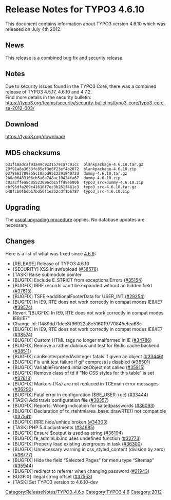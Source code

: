 Release Notes for TYPO3 4.6.10
==============================

This document contains information about TYPO3 version 4.6.10 which was
released on July 4th 2012.

News
----

This release is a combined bug fix and security release.

Notes
-----

Due to security issues found in the TYPO3 Core, there was a combined
release of TYPO3 4.5.17, 4.6.10 and 4.7.2.\
Find more details in the security bulletin:
<https://typo3.org/teams/security/security-bulletins/typo3-core/typo3-core-sa-2012-003/>

Download
--------

<https://typo3.org/download/>

MD5 checksums
-------------

    b31f18adcaf93a49c9231579ca7c91cc  blankpackage-4.6.10.tar.gz
    29f91a8a3633fc85ef3e6f23ef4b2072  blankpackage-4.6.10.zip
    0278662789255c10abd951229184072d  dummy-4.6.10.tar.gz
    2b0a06483106cb5a6e748ac10424fa67  dummy-4.6.10.zip
    c01acffea8c85523696cb15ffd9eb80b  typo3_src+dummy-4.6.10.zip
    cbf95dfa209c41616f7ec3b261f461c3  typo3_src-4.6.10.tar.gz
    b48fcb0fbdb17bd56f1e252cdf1b6787  typo3_src-4.6.10.zip

Upgrading
---------

The [usual upgrading
procedure](https://docs.typo3.org/typo3cms/InstallationGuide/) applies.
No database updates are necessary.

Changes
-------

Here is a list of what was fixed since [4.6.9](TYPO3_4.6.9 "wikilink"):

-   \[RELEASE\] Release of TYPO3 4.6.10
-   \[SECURITY\] XSS in swfupload
    ([\#38578](https://forge.typo3.org/issues/38578))
-   \[TASK\] Raise submodule pointer
-   \[BUGFIX\] Exclude E\_STRICT from exceptionalErrors
    ([\#35154](https://forge.typo3.org/issues/35154))
-   \[BUGFIX\] IRRE records can't be expanded without an hidden field
    ([\#37615](https://forge.typo3.org/issues/37615))
-   \[BUGFIX\] TSFE-&gt;additionalFooterData for USER\_INT
    ([\#29254](https://forge.typo3.org/issues/29254))
-   \[BUGFIX\] In IE9, RTE does not work correctly in compat modes
    IE8/IE7 ([\#38574](https://forge.typo3.org/issues/38574))
-   Revert “\[BUGFIX\] In IE9, RTE does not work correctly in compat
    modes IE8/IE7”
-   Change-Id: I1489dd7fdce8f96922a8e516019770845efea88c
-   \[BUGFIX\] In IE9, RTE does not work correctly in compat modes
    IE8/IE7 ([\#38574](https://forge.typo3.org/issues/38574))
-   \[BUGFIX\] Custom HTML tags no longer malformed in IE
    ([\#34786](https://forge.typo3.org/issues/34786))
-   \[BUGFIX\] Remove a rather dubious unit test for Redis cache backend
    ([\#38511](https://forge.typo3.org/issues/38511))
-   \[BUGFIX\] canBeInterpretedAsInteger fatals if given an object
    ([\#33446](https://forge.typo3.org/issues/33446))
-   \[BUGFIX\] Fix unit test failure if gif compress is disabled
    ([\#38501](https://forge.typo3.org/issues/38501))
-   \[BUGFIX\] VariableFrontend initializeObject not called
    ([\#35915](https://forge.typo3.org/issues/35915))
-   \[BUGFIX\] Remove class of td if “No CSS styles for this table” is
    set ([\#37618](https://forge.typo3.org/issues/37618))
-   \[BUGFIX\] Markers (%s) are not replaced in TCEmain error messages
    ([\#36290](https://forge.typo3.org/issues/36290))
-   \[BUGFIX\] Fatal error in configuration (\$BE\_USER-&gt;uc)
    ([\#33444](https://forge.typo3.org/issues/33444))
-   \[TASK\] Add travis configuration file
    ([\#38357](https://forge.typo3.org/issues/38357))
-   \[BUGFIX\] Reports: Wrong indication for saltedpasswords
    ([\#36093](https://forge.typo3.org/issues/36093))
-   \[BUGFIX\] Declaration of tx\_rtehtmlarea\_base::drawRTE() not
    compatible ([\#37541](https://forge.typo3.org/issues/37541))
-   \[BUGFIX\] IRRE hide/unhide broken
    ([\#34303](https://forge.typo3.org/issues/34303))
-   \[TASK\] PHP 5.4 adjustments
    ([\#34685](https://forge.typo3.org/issues/34685))
-   \[BUGFIX\] Ensure \$output is used as string
    ([\#36194](https://forge.typo3.org/issues/36194))
-   \[BUGFIX\] fe\_adminLib.inc uses undefined function
    ([\#32773](https://forge.typo3.org/issues/32773))
-   \[BUGFIX\] Properly load existing usergroups in task
    ([\#36300](https://forge.typo3.org/issues/36300))
-   \[BUGFIX\] Unnecessary warning in css\_styled\_content (division by
    zero) ([\#36777](https://forge.typo3.org/issues/36777))
-   \[BUGFIX\] Hide the field “Selected Pages” for menu type “Sitemap”
    ([\#35944](https://forge.typo3.org/issues/35944))
-   \[BUGFIX\] redirect to referrer when changing password
    ([\#21943](https://forge.typo3.org/issues/21943))
-   BUGFIX\] Illegal string offset
    ([\#37553](https://forge.typo3.org/issues/37553))
-   \[TASK\] Set TYPO3 version to 4.6.10-dev

<Category:ReleaseNotes/TYPO3_4.6.x> [Category:TYPO3
4.6](Category:TYPO3_4.6 "wikilink") <Category:2012>
